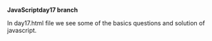 **JavaScriptday17 branch**

In day17.html file we see some of the basics questions and solution of javascript.
